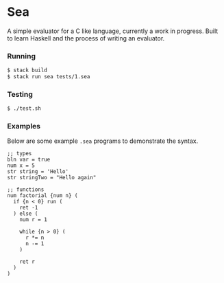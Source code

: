 # Sea

A simple evaluator for a C like language, currently a work in progress.
Built to learn Haskell and the process of writing an evaluator.

### Running

```bash
$ stack build
$ stack run sea tests/1.sea
```

### Testing

```bash
$ ./test.sh
```

### Examples

Below are some example `.sea` programs to demonstrate the syntax.

```assembly
;; types
bln var = true
num x = 5
str string = 'Hello'
str stringTwo = "Hello again"

;; functions
num factorial {num n} (
  if {n < 0} run (
    ret -1
  ) else (
    num r = 1

    while {n > 0} (
      r *= n
      n -= 1
    )

    ret r
  )
)
```
